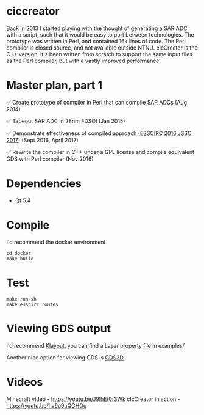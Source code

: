 # ciccreator
Back in 2013 I started playing with the thought of generating a SAR ADC with a script, such that it would be easy to port between technologies. The prototype was written in Perl, and contained 16k lines of code. The Perl compiler is closed source, and not available outside NTNU. cIcCreator is the C++ version, it's been written from scratch to support the same input files as the Perl compiler, but with a vastly improved performance.   

# Master plan, part 1
:white_check_mark: Create prototype of compiler in Perl that can compile SAR ADCs (Aug 2014) 

:white_check_mark: Tapeout SAR ADC in 28nm FDSOI (Jan 2015)

:white_check_mark: Demonstrate effectiveness of compiled approach ([ESSCIRC 2016](http://ieeexplore.ieee.org/document/7598271/),[JSSC 2017](http://ieeexplore.ieee.org/document/7906479/)) (Sept 2016, April 2017)

:white_check_mark: Rewrite the compiler in C++ under a GPL license and compile equivalent GDS with Perl compiler (Nov 2016)

# Dependencies
- Qt 5.4

# Compile
I'd recommend the docker environment

    cd docker
    make build

# Test
    make run-sh
    make esscirc routes

# Viewing GDS output

I'd recommend [Klayout](www.klayout.de), you can find a Layer property file in
 examples/
 
Another nice option for viewing GDS is [GDS3D](https://sourceforge.net/projects/gds3d/)

# Videos

Minecraft video - https://youtu.be/J9lhEt0f3Wk 
cIcCreator in action - https://youtu.be/hv9u9aQGHQc

